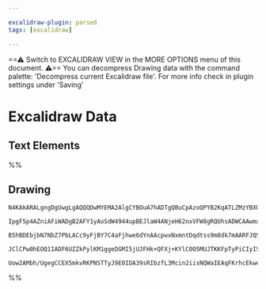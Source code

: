 ```yaml
---

excalidraw-plugin: parsed
tags: [excalidraw]

---
```

==⚠  Switch to EXCALIDRAW VIEW in the MORE OPTIONS menu of this document. ⚠== You can decompress Drawing data with the command palette: 'Decompress current Excalidraw file'. For more info check in plugin settings under 'Saving'


# Excalidraw Data
## Text Elements
%%
## Drawing
```compressed-json
N4KAkARALgngDgUwgLgAQQQDwMYEMA2AlgCYBOuA7hADTgQBuCpAzoQPYB2KqATLZMzYBXUtiRoIACyhQ4zZAHoFAc0JRJQgEYA6bGwC2CgF7N6hbEcK4OCtptbErHALRY8RMpWdx8Q1TdIEfARcZgRmBShcZQUebTieGjoghH0EDihmbgBtcDBQMEKIEm4IZkkARTgALQBJTQBlVwBGCtIAdQyAVUweZ1qkwshYRFLA7CiOZWDBosxuZx5mgAZ+

IpgF5p4AZniAFiWADgB2AFY1yAoSdW4944upBEJlaW4ANjeH62nxVFW8gRQUhsADWCAAwmx8GxSKUAMTNBCIxGzSCaXDYEHKYFCDjESHQ2ESIHWZhwXCBDKoiAAM0I+HwDVgMwkgg81OYQNBCHa10k3D4ALKXLBTJgLPQbJKDxxLw44SyaGaDzY5Owag2SuW/yGEGxwjgtWIitQ2QAug8aeQ0kbuBwhAyHoQ8VhSrhltScXj5cwTQVdSNftsAQBf

B5hBDEbjbN7NbZ7PbLACc9yFjBY7C4aFjhwe6dYnAAcpwxNxmntDqdtss9m8dk7mAARFJQSPcGkEMIPTTCPEAUWCaQyJvtjqFQjgxFwrajSuOPB2PFOx2Oy1OPFzQqIHBBdod+Ae0MxbbQHfwYTyIfAFrouDgcCZ09+/ugklSvwgRBeUFmDEICAoAAhDEsS9fEoRheEaWgmDf2wERKSgWpW30JlgTBAlIIkBEkVwuCEPSJCUOAzF9VxcDCVKEkOD

JClCPw0hEOQ1IADF6UZZkPylKM1ggeDGMI5jUJFHk+QFXj+KYlC0O5MUJTKKFpTyPiCIyISACVhDlBUywk1SiNSAB5NUNTLbU9IEtSUJYzgoBY3B9HpTVUGVZTJME6zbIaQgjF+HgdUgdyrNSAAVLAoAAQS/LN0GCGkfwsqTUkfUhIsYtgKDfXBZ1QUcDzc/ShL7PEIvSzKQhyiAKWBKheOYbBgQZAANbhDm2VMinqxr8AATVuY43m0M5jkOLZzm

Uow2AMbh/UgegCCEX5mkvRKPNSTTyJ9E0IDA39sRIbzfL3Mcin2iisNQWaIEAqFKrhcEkweh6WJY6l1IQZQHQpeE+0bX7fpeiAVoKyyoBksFjKgTMR33Xi4ECMxhGYABxUgDp8348t4q0HIQd6XTRqYZqFdJcE0YIcqBRaHmwIg4G4KmEAeDhcYZ0hqaFYQoG3X5GeBoo7AAKwQCZmAaFm4AAWTYYgEGKsmKfbTsEHAMM6DpYI/SvEMgA===
```
%%